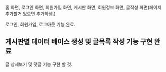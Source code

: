 홈 화면, 로그인 화면, 회원가입 화면, 게시판 화면, 회원정보 화면, 글작성 화면(페이지 추가할거 있으면 추가하셈.)
 
 
로그인, 회원가입, 로그아웃 기능 완료.

게시판별 데이터 베이스 생성 및 글목록 작성 기능 구현 완료
------------------------------------------------

글 상세보기 및 댓글 기능 구현 할 것.
